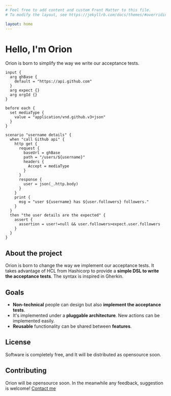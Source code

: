 ```yaml
---
# Feel free to add content and custom Front Matter to this file.
# To modify the layout, see https://jekyllrb.com/docs/themes/#overriding-theme-defaults

layout: home
---
```

<link rel="stylesheet" href="assets/css/custom.css">
 
# Hello, I'm Orion

Orion is born to simplify the way we write our acceptance tests. 

```hcl
input {
  arg ghBase {
    default = "https://api.github.com"
  }
  arg expect {}
  arg orgId {}
}

before each {
  set mediaType {
    value = "application/vnd.github.v3+json"
  }
}

scenario "username details" {
  when "call Github api" {
    http get {
      request {
        baseUrl = ghBase
        path = "/users/${username}"
        headers {
          Accept = mediaType
        }
      }
      response {
        user = json(_.http.body)
      }
    }
    print {
      msg = "user ${username} has ${user.followers} followers."
    }
  }
  then "the user details are the expected" {
    assert {
      assertion = user!=null && user.followers>expect.user.followers
    }
  }
}
```

## About the project

Orion is born to change the way we implement our acceptance tests. It takes advantage of HCL from Hashicorp to provide a **simple DSL to write the acceptance tests**. The syntax is inspired in Gherkin.

## Goals

- **Non-technical** people can design but also **implement the acceptance tests**.
- It's implemented under a **pluggable architecture**. New actions can be implemented easily.
- **Reusable** functionality can be shared between **features**.

## License

Software is completely free, and It will be distributed as opensource soon.

## Contributing

Orion will be opensource soon. In the meanwhile any feedback, suggestion is welcome! [Contact me](/contact/index/)
